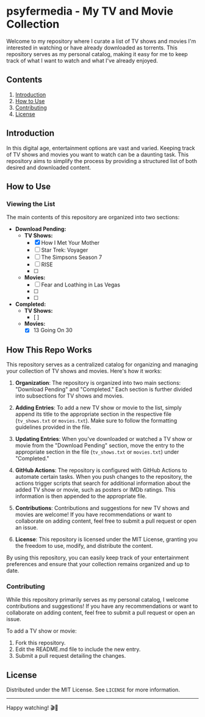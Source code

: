 # psyfermedia - My TV and Movie Collection

Welcome to my repository where I curate a list of TV shows and movies I'm interested in watching or have already downloaded as torrents. This repository serves as my personal catalog, making it easy for me to keep track of what I want to watch and what I've already enjoyed.

## Contents

1. [Introduction](#introduction)
2. [How to Use](#how-to-use)
3. [Contributing](#contributing)
4. [License](#license)

## Introduction

In this digital age, entertainment options are vast and varied. Keeping track of TV shows and movies you want to watch can be a daunting task. This repository aims to simplify the process by providing a structured list of both desired and downloaded content.

## How to Use

### Viewing the List

The main contents of this repository are organized into two sections:

- **Download Pending:**
  - **TV Shows:**
    - [x] How I Met Your Mother
    - [ ] Star Trek: Voyager
    - [ ] The Simpsons Season 7
    - [ ] RISE
    - [ ] 
  - **Movies:**
    - [ ] Fear and Loathing in Las Vegas
    - [ ] 
    - [ ] 

- **Completed:**
  - **TV Shows:**
    - [ ] 
  - **Movies:**
    - [x] 13 Going On 30
   
## How This Repo Works

This repository serves as a centralized catalog for organizing and managing your collection of TV shows and movies. Here's how it works:

1. **Organization**: The repository is organized into two main sections: "Download Pending" and "Completed." Each section is further divided into subsections for TV shows and movies.

2. **Adding Entries**: To add a new TV show or movie to the list, simply append its title to the appropriate section in the respective file (`tv_shows.txt` or `movies.txt`). Make sure to follow the formatting guidelines provided in the file.

3. **Updating Entries**: When you've downloaded or watched a TV show or movie from the "Download Pending" section, move the entry to the appropriate section in the file (`tv_shows.txt` or `movies.txt`) under "Completed."

4. **GitHub Actions**: The repository is configured with GitHub Actions to automate certain tasks. When you push changes to the repository, the actions trigger scripts that search for additional information about the added TV show or movie, such as posters or IMDb ratings. This information is then appended to the appropriate file.

5. **Contributions**: Contributions and suggestions for new TV shows and movies are welcome! If you have recommendations or want to collaborate on adding content, feel free to submit a pull request or open an issue.

6. **License**: This repository is licensed under the MIT License, granting you the freedom to use, modify, and distribute the content.

By using this repository, you can easily keep track of your entertainment preferences and ensure that your collection remains organized and up to date.


### Contributing

While this repository primarily serves as my personal catalog, I welcome contributions and suggestions! If you have any recommendations or want to collaborate on adding content, feel free to submit a pull request or open an issue.

To add a TV show or movie:
1. Fork this repository.
2. Edit the README.md file to include the new entry.
3. Submit a pull request detailing the changes.

## License

Distributed under the MIT License. See `LICENSE` for more information.

---

Happy watching! 🎬🍿
